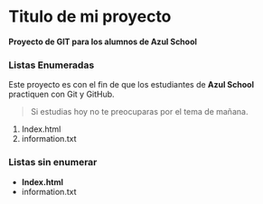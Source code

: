 # Titulo de mi proyecto
**Proyecto de GIT para los alumnos de Azul School**

### Listas Enumeradas

Este proyecto es con el fin de que los estudiantes de **Azul School** practiquen con Git y GitHub.      

> Si estudias hoy no te preocuparas por el tema de mañana.

[//]:# (Listas enumeradas)

1. Index.html
2. information.txt

### Listas sin enumerar
* **Index.html**
* information.txt